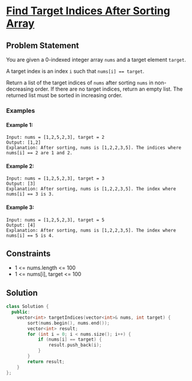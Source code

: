 # [Find Target Indices After Sorting Array](https://leetcode.com/problems/find-target-indices-after-sorting-array/description/)
## Problem Statement

You are given a 0-indexed integer array `nums` and a target element `target`.

A target index is an index `i` such that `nums[i] == target`.

Return a list of the target indices of `nums` after sorting `nums` in non-decreasing order. If there are no target indices, return an empty list. The returned list must be sorted in increasing order.

### Examples

#### Example 1:
```
Input: nums = [1,2,5,2,3], target = 2
Output: [1,2]
Explanation: After sorting, nums is [1,2,2,3,5]. The indices where nums[i] == 2 are 1 and 2.
```

#### Example 2:
```
Input: nums = [1,2,5,2,3], target = 3
Output: [3]
Explanation: After sorting, nums is [1,2,2,3,5]. The index where nums[i] == 3 is 3.
```

#### Example 3:
```
Input: nums = [1,2,5,2,3], target = 5
Output: [4]
Explanation: After sorting, nums is [1,2,2,3,5]. The index where nums[i] == 5 is 4.
```

## Constraints
- 1 <= nums.length <= 100  
- 1 <= nums[i], target <= 100  

## Solution

```cpp
class Solution {
  public:
    vector<int> targetIndices(vector<int>& nums, int target) {
        sort(nums.begin(), nums.end());
        vector<int> result;
        for (int i = 0; i < nums.size(); i++) {
            if (nums[i] == target) {
                result.push_back(i);
            }
        }
        return result;
    }
};
```
